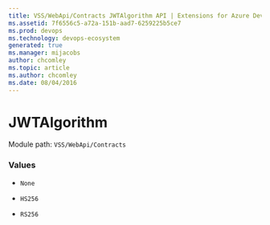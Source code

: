 ```yaml
---
title: VSS/WebApi/Contracts JWTAlgorithm API | Extensions for Azure DevOps Services
ms.assetid: 7f6556c5-a72a-151b-aad7-6259225b5ce7
ms.prod: devops
ms.technology: devops-ecosystem
generated: true
ms.manager: mijacobs
author: chcomley
ms.topic: article
ms.author: chcomley
ms.date: 08/04/2016
---
```


# JWTAlgorithm

Module path: `VSS/WebApi/Contracts`

### Values

* `None` 

* `HS256` 

* `RS256` 

